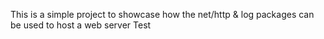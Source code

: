 This is a simple project to showcase how the net/http & log packages can be used to host a web server
Test
